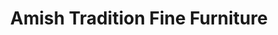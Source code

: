 ---
title: "Amish Tradition Fine Furniture"
url: /eugene/amish-tradition-fine-furniture/
shop: furniture
---